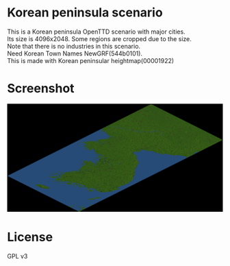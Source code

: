 # Korean peninsula scenario
This is a Korean peninsula OpenTTD scenario with major cities.  
Its size is 4096x2048. Some regions are cropped due to the size.  
Note that there is no industries in this scenario.  
Need Korean Town Names NewGRF(544b0101).  
This is made with Korean peninsular heightmap(00001922)  

# Screenshot
![Screenshot](./screenshot.png)

# License
GPL v3